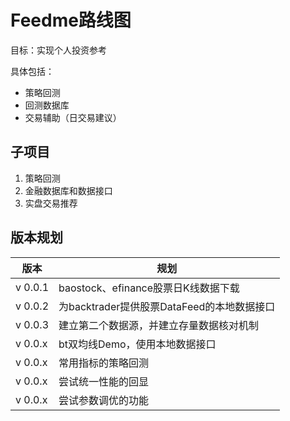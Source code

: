 # Feedme路线图

目标：实现个人投资参考

具体包括：

- 策略回测
- 回测数据库
- 交易辅助（日交易建议）

## 子项目

1. 策略回测
2. 金融数据库和数据接口
3. 实盘交易推荐

## 版本规划

| 版本 | 规划 |
| -- | -- |
| v 0.0.1 | baostock、efinance股票日K线数据下载 |
| v 0.0.2 | 为backtrader提供股票DataFeed的本地数据接口 |
| v 0.0.3 | 建立第二个数据源，并建立存量数据核对机制 |
| v 0.0.x | bt双均线Demo，使用本地数据接口 |
| v 0.0.x | 常用指标的策略回测 |
| v 0.0.x | 尝试统一性能的回显 |
| v 0.0.x | 尝试参数调优的功能 |
